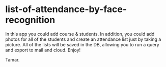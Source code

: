 # list-of-attendance-by-face-recognition

In this app you could add course & students.
In addition, you could add photos for all of the students
and create an attendance list just by taking a picture.
All of the lists will be saved in the DB,
allowing you to run a query and export to mail and cloud.
Enjoy!


Tamar.
